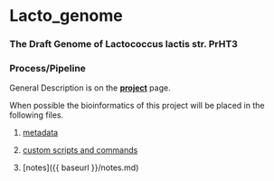 # Lacto_genome

### The Draft Genome of Lactococcus lactis str. PrHT3

### Process/Pipeline

General Description is on the **[project](/project.md)** page.

When possible the bioinformatics of this project will be placed in the following files.

1. [metadata](/metadata.md)

2. [custom scripts and commands](/scripts)

3. [notes]({{ baseurl }}/notes.md)

